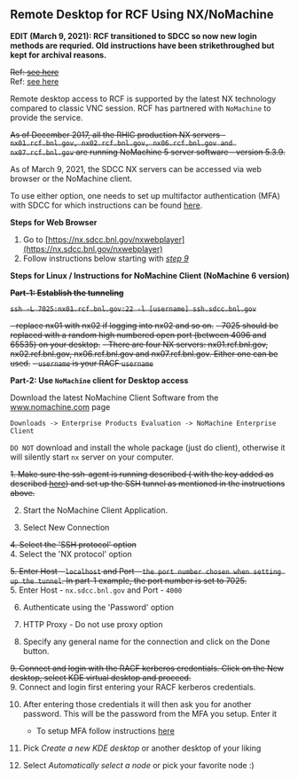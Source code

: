 Remote Desktop for RCF Using NX/NoMachine
------------------------------------------------

__EDIT (March 9, 2021): RCF transitioned to SDCC so now new login methods are requried. Old instructions have been strikethroughed but kept for archival reasons.__

~~Ref: [see here](https://www.racf.bnl.gov/docs/services/nx)~~  
Ref: [see here](https://www.sdcc.bnl.gov/resources/services/nomachine-nx)

Remote desktop access to RCF is supported by the latest NX technology compared to classic VNC session. RCF has partnered with `NoMachine` to provide the service.

~~As of December 2017, all the RHIC production NX servers - `nx01.rcf.bnl.gov, nx02.rcf.bnl.gov, nx06.rcf.bnl.gov and nx07.rcf.bnl.gov` are running NoMachine 5 server software - version 5.3.9.~~

As of March 9, 2021, the SDCC NX servers can be accessed via web browser or the NoMachine client.

To use either option, one needs to set up multifactor authentication (MFA) with SDCC for which instructions can be found [here](https://www.sdcc.bnl.gov/users/authentication/unified-mfa).

**Steps for Web Browser**

1. Go to [https://nx.sdcc.bnl.gov/nxwebplayer](https://nx.sdcc.bnl.gov/nxwebplayer)  
2. Follow instructions below starting with *[step 9](#NxLoginStep)*  

**Steps for Linux / Instructions for NoMachine Client (NoMachine 6 version)**

~~**Part-1: Establish the tunneling**~~

~~`ssh -L 7025:nx01.rcf.bnl.gov:22 -l [username] ssh.sdcc.bnl.gov`~~

~~- replace nx01 with nx02 if logging into nx02 and so on.~~
~~- 7025 should be replaced with a random high numbered open port (between 4096 and 65535) on your desktop.~~
~~- There are four NX servers: nx01.rcf.bnl.gov, nx02.rcf.bnl.gov, nx06.rcf.bnl.gov and nx07.rcf.bnl.gov. Either one can be used.~~
~~- `username` is your RACF `username`~~

**Part-2: Use `NoMachine` client for Desktop access**

Download the latest NoMachine Client Software from the www.nomachine.com page
```
Downloads -> Enterprise Products Evaluation -> NoMachine Enterprise Client
```
`DO NOT` download and install the whole package (just do client), otherwise it will silently start `nx` server on your computer.

~~1. Make sure the ssh-agent is running described ( with the key added as described [here](ssh_agent.md)) and set up the SSH tunnel as mentioned in the instructions above.~~

2. Start the NoMachine Client Application.

3. Select New Connection

~~4. Select the 'SSH protocol' option~~  
4. Select the 'NX protocol' option

~~5. Enter Host - `localhost` and Port - `the port number chosen when setting up the tunnel`. In part-1 example, the port number is set to 7025.~~  
5. Enter Host - `nx.sdcc.bnl.gov` and Port - `4000`

6. Authenticate using the 'Password' option

7. HTTP Proxy - Do not use proxy option

8. Specify any general name for the connection and click on the Done button.

~~9. Connect and login with the RACF kerberos credentials. Click on the New desktop, select KDE virtual desktop and proceed.~~  
<a name="NxLoginStep"></a>9. Connect and login first entering your RACF kerberos credentials.

10. After entering those credentials it will then ask you for another password. This will be the password from the MFA you setup. Enter it
    - To setup MFA follow instructions [here](https://www.sdcc.bnl.gov/users/authentication/unified-mfa)

11. Pick *Create a new KDE desktop* or another desktop of your liking

12. Select *Automatically select a node* or pick your favorite node :)

